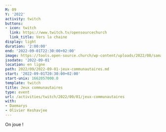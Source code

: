 ```yaml
---
M: 09
Y: '2022'
activity: twitch
buttons:
- icon: twitch
  link: https://www.twitch.tv/opensourcechurch
  link_title: Vers la chaine
display: light
duration: '2:00:00'
end: '2022-09-01T22:30:00+02:00'
image: https://tools.open-source.church/wp-content/uploads/2022/08/samantha-gades-LA6XfeVI5_c-unsplash-scaled.jpg
isodate: '2022-09-01'
location: en ligne
path: 2022/09/2022-09-01-jeux-communautaires.md
start: '2022-09-01T20:30:00+02:00'
start-unix: 1662057000.0
template: twitch
title: Jeux communautaires
type: event
url: /activities/twitch/2022/09/01/jeux-communautaires
with:
- Daemarys
- Olivier Keshavjee
---
```

On joue !
